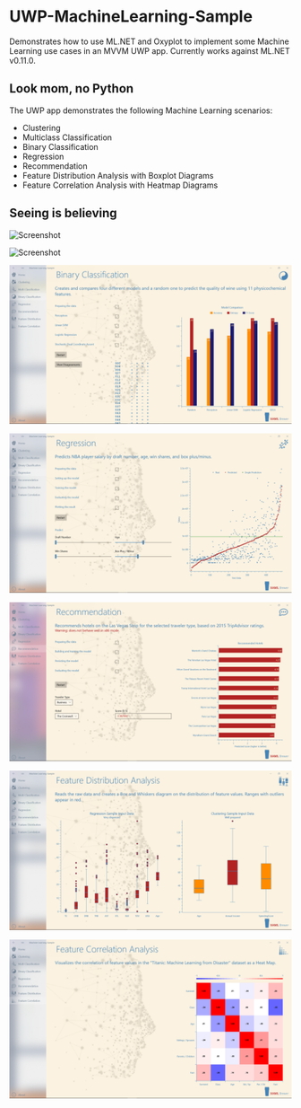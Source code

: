 # UWP-MachineLearning-Sample
Demonstrates how to use ML.NET and Oxyplot to implement some Machine Learning use cases in an MVVM UWP app. Currently works against ML.NET v0.11.0.

## Look mom, no Python
The UWP app demonstrates the following Machine Learning scenarios:
* Clustering
* Multiclass Classification
* Binary Classification
* Regression
* Recommendation
* Feature Distribution Analysis with Boxplot Diagrams
* Feature Correlation Analysis with Heatmap Diagrams

## Seeing is believing

![Screenshot](Assets/Clustering.png?raw=true)

![Screenshot](Assets/MulticlassClassification.png?raw=true)

![Screenshot](Assets/BinaryClassification.png?raw=true)

![Screenshot](Assets/Regression.png?raw=true)

![Screenshot](Assets/Recommendation.png?raw=true)

![Screenshot](Assets/BoxPlot.png?raw=true)

![Screenshot](Assets/HeatMap.png?raw=true)
